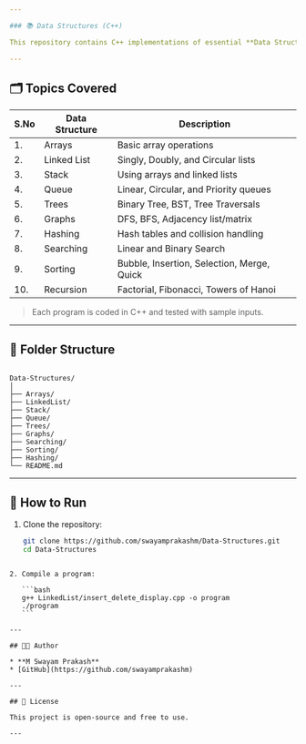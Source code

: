 ```yaml
---

### 📚 Data Structures (C++)

This repository contains C++ implementations of essential **Data Structures** used in computer science. Each program is organized with proper structure, comments, and sample input/output wherever applicable.

---
```


## 🗂️ Topics Covered

| S.No | Data Structure              | Description                                 |
|------|-----------------------------|---------------------------------------------|
| 1.   | Arrays                      | Basic array operations                      |
| 2.   | Linked List                 | Singly, Doubly, and Circular lists          |
| 3.   | Stack                       | Using arrays and linked lists               |
| 4.   | Queue                       | Linear, Circular, and Priority queues       |
| 5.   | Trees                       | Binary Tree, BST, Tree Traversals           |
| 6.   | Graphs                      | DFS, BFS, Adjacency list/matrix             |
| 7.   | Hashing                     | Hash tables and collision handling          |
| 8.   | Searching                   | Linear and Binary Search                    |
| 9.   | Sorting                     | Bubble, Insertion, Selection, Merge, Quick  |
| 10.  | Recursion                   | Factorial, Fibonacci, Towers of Hanoi       |

> Each program is coded in C++ and tested with sample inputs.

---

## 📁 Folder Structure

```

Data-Structures/
│
├── Arrays/
├── LinkedList/
├── Stack/
├── Queue/
├── Trees/
├── Graphs/
├── Searching/
├── Sorting/
├── Hashing/
└── README.md

````

---

## 🚀 How to Run

1. Clone the repository:
   ```bash
   git clone https://github.com/swayamprakashm/Data-Structures.git
   cd Data-Structures
````

2. Compile a program:

   ```bash
   g++ LinkedList/insert_delete_display.cpp -o program
   ./program
   ```

---

## 👨‍💻 Author

* **M Swayam Prakash**
* [GitHub](https://github.com/swayamprakashm)

---

## 📌 License

This project is open-source and free to use.

---
